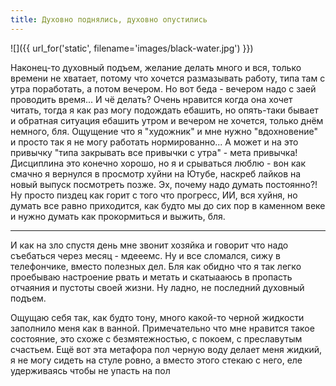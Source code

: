```yaml
---
title: Духовно поднялись, духовно опустились 
---
```


![]({{ url_for('static', filename='images/black-water.jpg')  }})


Наконец-то духовный подъем, желание делать много и вся, только времени не хватает, потому что хочется размазывать
работу, типа там с утра поработать, а потом вечером. Но вот беда - вечером надо с заей проводить время... И чё делать?
Очень нравится когда она хочет читать, тогда я как раз могу подождать ебашить, но опять-таки бывает и обратная ситуация
ебашить утром и вечером не хочется, только днём немного, бля. Ощущение что я "художник" и мне нужно "вдохновение" и
просто так я не могу работать нормированно... А может и на это привычку "типа закрывать все привычки с утра" - мета
привычка! Дисциплина это конечно хорошо, но я и срываться люблю - вон как смачно я вернулся в просмотр хуйни на Ютубе,
наскреб лайков на новый выпуск посмотреть позже. Эх, почему надо думать постоянно?! Ну просто пиздец как горит с того
что прогресс, ИИ, вся хуйня, но думать все равно приходится, как будто мы до сих пор в каменном веке и нужно думать как
прокормиться и выжить, бля.

---

И как на зло спустя день мне звонит хозяйка и говорит что надо съебаться через месяц - мдееемс. Ну и все сломался, сижу
в телефончике, вместо полезных дел. Бля как обидно что я так легко проебываю настроение рвать и метать и скатыааюсь в
пропасть отчаяния и пустоты своей жизни. Ну ладно, не последний духовный подъем.

Ощущаю себя так, как будто тону, много какой-то черной жидкости заполнило меня как в ванной. Примечательно что мне
нравится такое состояние, это схоже с безмятежностью, с покоем, с преславутым счастьем. Ещё вот эта метафора пол черную
воду делает меня жидкий, я не могу сидеть на стуле ровно, а вместо этого стекаю с него, еле удерживаясь чтобы не упасть
на пол 